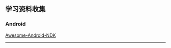 ## 学习资料收集

### Android 

[Awesome-Android-NDK](https://github.com/JsonChao/Awesome-Android-NDK)

----

